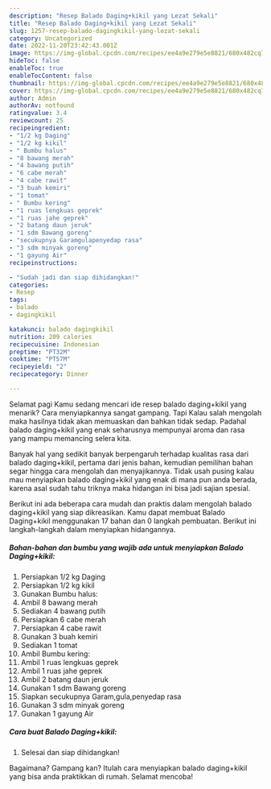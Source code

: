 ```yaml
---
description: "Resep Balado Daging+kikil yang Lezat Sekali"
title: "Resep Balado Daging+kikil yang Lezat Sekali"
slug: 1257-resep-balado-dagingkikil-yang-lezat-sekali
category: Uncategorized
date: 2022-11-20T23:42:43.001Z
image: https://img-global.cpcdn.com/recipes/ee4a9e279e5e8821/680x482cq70/balado-dagingkikil-foto-resep-utama.jpg
hideToc: false
enableToc: true
enableTocContent: false
thumbnail: https://img-global.cpcdn.com/recipes/ee4a9e279e5e8821/680x482cq70/balado-dagingkikil-foto-resep-utama.jpg
cover: https://img-global.cpcdn.com/recipes/ee4a9e279e5e8821/680x482cq70/balado-dagingkikil-foto-resep-utama.jpg
author: Admin
authorAv: notfound
ratingvalue: 3.4
reviewcount: 25
recipeingredient:
- "1/2 kg Daging"
- "1/2 kg kikil"
- " Bumbu halus"
- "8 bawang merah"
- "4 bawang putih"
- "6 cabe merah"
- "4 cabe rawit"
- "3 buah kemiri"
- "1 tomat"
- " Bumbu kering"
- "1 ruas lengkuas geprek"
- "1 ruas jahe geprek"
- "2 batang daun jeruk"
- "1 sdm Bawang goreng"
- "secukupnya Garamgulapenyedap rasa"
- "3 sdm minyak goreng"
- "1 gayung Air"
recipeinstructions:

- "Sudah jadi dan siap dihidangkan!"
categories:
- Resep
tags:
- balado
- dagingkikil

katakunci: balado dagingkikil 
nutrition: 209 calories
recipecuisine: Indonesian
preptime: "PT32M"
cooktime: "PT57M"
recipeyield: "2"
recipecategory: Dinner

---
```



Selamat pagi Kamu sedang mencari ide resep balado daging+kikil yang menarik? Cara menyiapkannya sangat gampang. Tapi Kalau salah mengolah maka hasilnya tidak akan memuaskan dan bahkan tidak sedap. Padahal balado daging+kikil yang enak seharusnya mempunyai aroma dan rasa yang mampu memancing selera kita.




Banyak hal yang sedikit banyak berpengaruh terhadap kualitas rasa dari balado daging+kikil, pertama dari jenis bahan, kemudian pemilihan bahan segar hingga cara mengolah dan menyajikannya. Tidak usah pusing kalau mau menyiapkan balado daging+kikil yang enak di mana pun anda berada, karena asal sudah tahu triknya maka hidangan ini bisa jadi sajian spesial.


Berikut ini ada beberapa cara mudah dan praktis dalam mengolah balado daging+kikil yang siap dikreasikan. Kamu dapat membuat Balado Daging+kikil menggunakan 17 bahan dan 0 langkah pembuatan. Berikut ini langkah-langkah dalam menyiapkan hidangannya.

<!--inarticleads1-->

##### Bahan-bahan dan bumbu yang wajib ada untuk menyiapkan Balado Daging+kikil:

1. Persiapkan 1/2 kg Daging
1. Persiapkan 1/2 kg kikil
1. Gunakan  Bumbu halus:
1. Ambil 8 bawang merah
1. Sediakan 4 bawang putih
1. Persiapkan 6 cabe merah
1. Persiapkan 4 cabe rawit
1. Gunakan 3 buah kemiri
1. Sediakan 1 tomat
1. Ambil  Bumbu kering:
1. Ambil 1 ruas lengkuas geprek
1. Ambil 1 ruas jahe geprek
1. Ambil 2 batang daun jeruk
1. Gunakan 1 sdm Bawang goreng
1. Siapkan secukupnya Garam,gula,penyedap rasa
1. Gunakan 3 sdm minyak goreng
1. Gunakan 1 gayung Air




<!--inarticleads2-->

##### Cara buat Balado Daging+kikil:


1. Selesai dan siap dihidangkan!



Bagaimana? Gampang kan? Itulah cara menyiapkan balado daging+kikil yang bisa anda praktikkan di rumah. Selamat mencoba!
